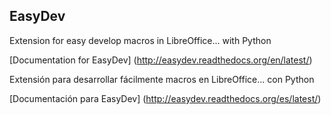 ## EasyDev

Extension for easy develop macros in LibreOffice... with Python

[Documentation for EasyDev] (http://easydev.readthedocs.org/en/latest/)

Extensión para desarrollar fácilmente macros en LibreOffice... con Python

[Documentación para EasyDev] (http://easydev.readthedocs.org/es/latest/)